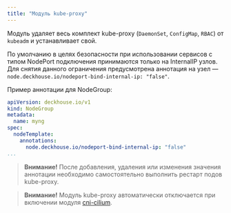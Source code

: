 ```yaml
---
title: "Модуль kube-proxy"
---
```


Модуль удаляет весь комплект kube-proxy (`DaemonSet`, `ConfigMap`, `RBAC`) от `kubeadm` и устанавливает свой.

По умолчанию в целях безопасности при использовании сервисов с типом NodePort подключения принимаются только на InternalIP узлов. Для снятия данного ограничения предусмотрена аннотация на узел — `node.deckhouse.io/nodeport-bind-internal-ip: "false"`.

Пример аннотации для NodeGroup:

```yaml
apiVersion: deckhouse.io/v1
kind: NodeGroup
metadata:
  name: myng
spec:
  nodeTemplate:
    annotations:
      node.deckhouse.io/nodeport-bind-internal-ip: "false"
...
```

> **Внимание!** После добавления, удаления или изменения значения аннотации необходимо самостоятельно выполнить рестарт подов kube-proxy.

> **Внимание!** Модуль kube-proxy автоматически отключается при включении модуля [cni-cilium](../021-cni-cilium/).